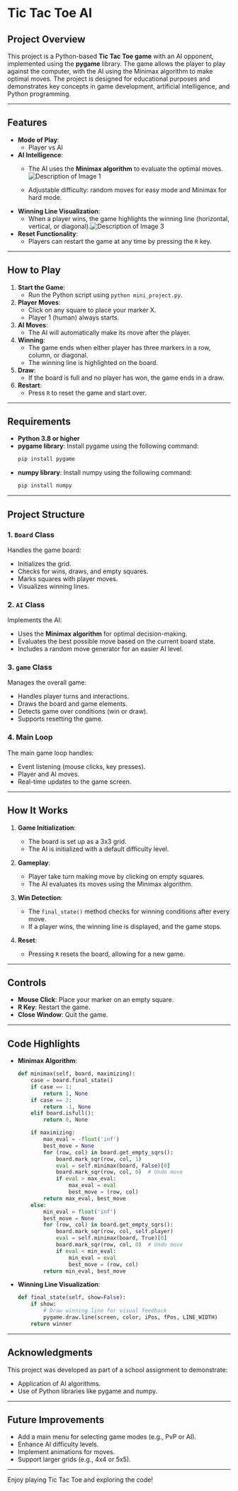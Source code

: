 # Tic Tac Toe AI

## Project Overview
This project is a Python-based **Tic Tac Toe game** with an AI opponent, implemented using the **pygame** library. The game allows the player to play against the computer, with the AI using the Minimax algorithm to make optimal moves. The project is designed for educational purposes and demonstrates key concepts in game development, artificial intelligence, and Python programming.

---

## Features
- **Mode of Play**:
  - Player vs AI
- **AI Intelligence**:
  - The AI uses the **Minimax algorithm** to evaluate the optimal moves. ![Description of Image 1](1.jpg)

  - Adjustable difficulty: random moves for easy mode and Minimax for hard mode.
- **Winning Line Visualization**:
  - When a player wins, the game highlights the winning line (horizontal, vertical, or diagonal).![Description of Image 3](3.png)
- **Reset Functionality**:
  - Players can restart the game at any time by pressing the `R` key.

---

## How to Play
1. **Start the Game**:
   - Run the Python script using `python mini_project.py`.
2. **Player Moves**:
   - Click on any square to place your marker X.
   - Player 1 (human) always starts.
3. **AI Moves**:
   - The AI will automatically make its move after the player.
4. **Winning**:
   - The game ends when either player has three markers in a row, column, or diagonal.
   - The winning line is highlighted on the board.
5. **Draw**:
   - If the board is full and no player has won, the game ends in a draw.
6. **Restart**:
   - Press `R` to reset the game and start over.

---

## Requirements
- **Python 3.8 or higher**
- **pygame library**:
  Install pygame using the following command:
  ```bash
  pip install pygame
  ```
- **numpy library**:
  Install numpy using the following command:
  ```bash
  pip install numpy
  ```

---

## Project Structure
### 1. **`Board` Class**
Handles the game board:
- Initializes the grid.
- Checks for wins, draws, and empty squares.
- Marks squares with player moves.
- Visualizes winning lines.

### 2. **`AI` Class**
Implements the AI:
- Uses the **Minimax algorithm** for optimal decision-making.
- Evaluates the best possible move based on the current board state.
- Includes a random move generator for an easier AI level.

### 3. **`game` Class**
Manages the overall game:
- Handles player turns and interactions.
- Draws the board and game elements.
- Detects game over conditions (win or draw).
- Supports resetting the game.

### 4. **Main Loop**
The main game loop handles:
- Event listening (mouse clicks, key presses).
- Player and AI moves.
- Real-time updates to the game screen.

---

## How It Works
1. **Game Initialization**:
   - The board is set up as a 3x3 grid.
   - The AI is initialized with a default difficulty level.

2. **Gameplay**:
   - Player take turn making move by clicking on empty squares.
   - The AI evaluates its moves using the Minimax algorithm.

3. **Win Detection**:
   - The `final_state()` method checks for winning conditions after every move.
   - If a player wins, the winning line is displayed, and the game stops.

4. **Reset**:
   - Pressing `R` resets the board, allowing for a new game.

---

## Controls
- **Mouse Click**: Place your marker on an empty square.
- **R Key**: Restart the game.
- **Close Window**: Quit the game.

---

## Code Highlights
- **Minimax Algorithm**:
  ```python
  def minimax(self, board, maximizing):
      case = board.final_state()
      if case == 1:
          return 1, None
      if case == 2:
          return -1, None
      elif board.isfull():
          return 0, None

      if maximizing:
          max_eval = -float('inf')
          best_move = None
          for (row, col) in board.get_empty_sqrs():
              board.mark_sqr(row, col, 1)
              eval = self.minimax(board, False)[0]
              board.mark_sqr(row, col, 0)  # Undo move
              if eval > max_eval:
                  max_eval = eval
                  best_move = (row, col)
          return max_eval, best_move
      else:
          min_eval = float('inf')
          best_move = None
          for (row, col) in board.get_empty_sqrs():
              board.mark_sqr(row, col, self.player)
              eval = self.minimax(board, True)[0]
              board.mark_sqr(row, col, 0)  # Undo move
              if eval < min_eval:
                  min_eval = eval
                  best_move = (row, col)
          return min_eval, best_move
  ```

- **Winning Line Visualization**:
  ```python
  def final_state(self, show=False):
      if show:
          # Draw winning line for visual feedback
          pygame.draw.line(screen, color, iPos, fPos, LINE_WIDTH)
      return winner
  ```

---

## Acknowledgments
This project was developed as part of a school assignment to demonstrate:
- Application of AI algorithms.
- Use of Python libraries like pygame and numpy.

---

## Future Improvements
- Add a main menu for selecting game modes (e.g., PvP or AI).
- Enhance AI difficulty levels.
- Implement animations for moves.
- Support larger grids (e.g., 4x4 or 5x5).

---

Enjoy playing Tic Tac Toe and exploring the code!

